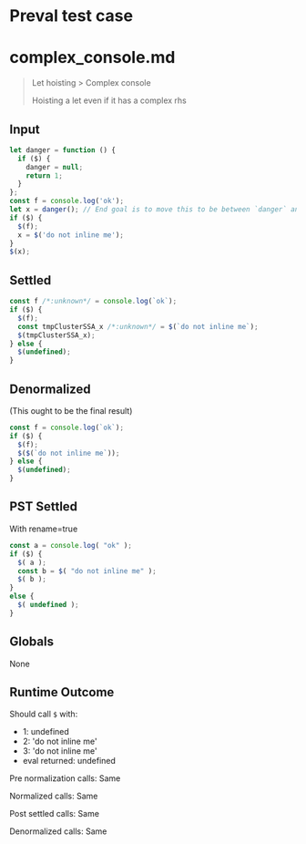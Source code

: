 # Preval test case

# complex_console.md

> Let hoisting > Complex console
>
> Hoisting a let even if it has a complex rhs

## Input

`````js filename=intro
let danger = function () {
  if ($) {
    danger = null;
    return 1;
  }
};
const f = console.log('ok');
let x = danger(); // End goal is to move this to be between `danger` and `f`
if ($) {
  $(f);
  x = $('do not inline me');
}
$(x);
`````


## Settled


`````js filename=intro
const f /*:unknown*/ = console.log(`ok`);
if ($) {
  $(f);
  const tmpClusterSSA_x /*:unknown*/ = $(`do not inline me`);
  $(tmpClusterSSA_x);
} else {
  $(undefined);
}
`````


## Denormalized
(This ought to be the final result)

`````js filename=intro
const f = console.log(`ok`);
if ($) {
  $(f);
  $($(`do not inline me`));
} else {
  $(undefined);
}
`````


## PST Settled
With rename=true

`````js filename=intro
const a = console.log( "ok" );
if ($) {
  $( a );
  const b = $( "do not inline me" );
  $( b );
}
else {
  $( undefined );
}
`````


## Globals


None


## Runtime Outcome


Should call `$` with:
 - 1: undefined
 - 2: 'do not inline me'
 - 3: 'do not inline me'
 - eval returned: undefined

Pre normalization calls: Same

Normalized calls: Same

Post settled calls: Same

Denormalized calls: Same
